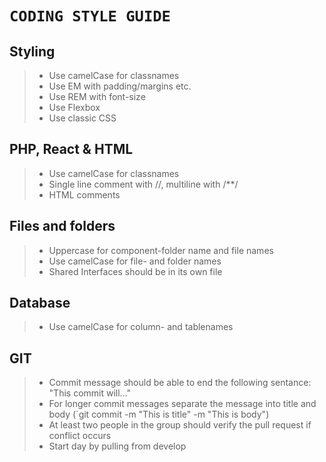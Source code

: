# ```CODING STYLE GUIDE```

## Styling
>* Use camelCase for classnames
>* Use EM with padding/margins etc.
>* Use REM with font-size
>* Use Flexbox
>* Use classic CSS

## PHP, React & HTML
>* Use camelCase for classnames
>* Single line comment with //, multiline with /**/
>* HTML comments <!-- COMMENT -->

## Files and folders
>* Uppercase for component-folder name and file names
>* Use camelCase for file- and folder names
>* Shared Interfaces should be in its own file

## Database
>* Use camelCase for column- and tablenames

## GIT
>* Commit message should be able to end the following sentance: "This commit will..."
>* For longer commit messages separate the message into title and body (`git commit -m "This is title" -m "This is body")
>* At least two people in the group should verify the pull request if conflict occurs
>* Start day by pulling from develop
